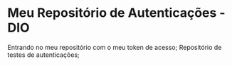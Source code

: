# Meu Repositório de Autenticações - DIO

Entrando no meu repositório com o meu token de acesso;
Repositório de testes de autenticações;

